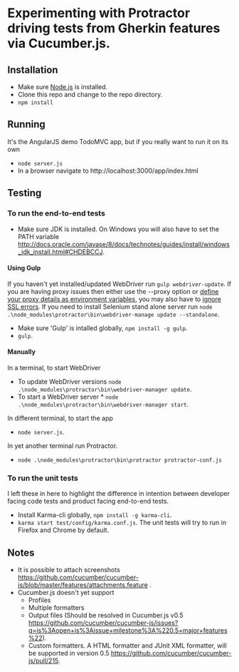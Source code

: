 # Experimenting with Protractor driving tests from Gherkin features via Cucumber.js. 

## Installation

* Make sure [Node.js](http://nodejs.org/) is installed.
* Clone this repo and change to the repo directory.
* `npm install`

## Running

It's the AngularJS demo TodoMVC app, but if you really want to run it on its own
* `node server.js`
* In a browser navigate to http://localhost:3000/app/index.html

## Testing

### To run the end-to-end tests

* Make sure JDK is installed. On Windows you will also have to set the PATH variable http://docs.oracle.com/javase/8/docs/technotes/guides/install/windows_jdk_install.html#CHDEBCCJ.

#### Using Gulp

If you haven't yet installed/updated WebDriver run `gulp webdriver-update`. If you are having proxy issues then either use the --proxy option or [define your proxy details as environment variables](https://github.com/angular/protractor/pull/966), you may also have to [ignore SSL errors](https://github.com/angular/protractor/blob/847e73961e52caa1537df269589d9cfe6373b986/bin/webdriver-manager#L89). If you need to install Selenium stand alone server run `node .\node_modules\protractor\bin\webdriver-manage update --standalone`.

* Make sure 'Gulp' is intalled globally, `npm install -g gulp`.
* `gulp`.

#### Manually

In a terminal, to start WebDriver
* To update WebDriver versions `node .\node_modules\protractor\bin\webdriver-manager update`.
* To start a WebDriver server * `node .\node_modules\protractor\bin\webdriver-manager start`.

In  different terminal, to start the app
* `node server.js`.

In yet another terminal run Protractor.
* `node .\node_modules\protractor\bin\protractor protractor-conf.js`

### To run the unit tests
I left these in here to highlight the difference in intention between developer facing code tests and product facing end-to-end tests.
* Install Karma-cli globally, `npm install -g karma-cli`.
* `karma start test/config/karma.conf.js`. The unit tests will try to run in Firefox and Chrome by default.

## Notes
* It is possible to attach screenshots https://github.com/cucumber/cucumber-js/blob/master/features/attachments.feature .
* Cucumber.js doesn't yet support
  * Profiles
  * Multiple formatters
  * Output files (Should be resolved in Cucumber.js v0.5 https://github.com/cucumber/cucumber-js/issues?q=is%3Aopen+is%3Aissue+milestone%3A%220.5+major+features%22).
  * Custom formatters. A HTML formatter and JUnit XML formatter, will be supported in version 0.5 https://github.com/cucumber/cucumber-js/pull/215.